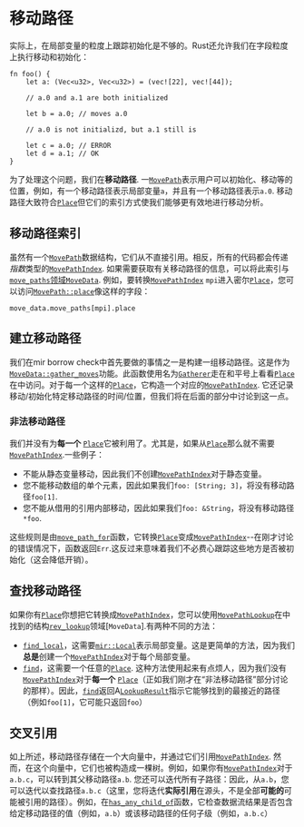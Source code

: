 # 移动路径

实际上，在局部变量的粒度上跟踪初始化是不够的。Rust还允许我们在字段粒度上执行移动和初始化：

```rust,ignore
fn foo() {
    let a: (Vec<u32>, Vec<u32>) = (vec![22], vec![44]);
    
    // a.0 and a.1 are both initialized
    
    let b = a.0; // moves a.0
    
    // a.0 is not initializd, but a.1 still is

    let c = a.0; // ERROR
    let d = a.1; // OK
}
```

为了处理这个问题，我们在**移动路径**. 一[`MovePath`]表示用户可以初始化、移动等的位置，例如，有一个移动路径表示局部变量`a`，并且有一个移动路径表示`a.0`.  移动路径大致符合[`Place`]但它们的索引方式使我们能够更有效地进行移动分析。

[`movepath`]: https://doc.rust-lang.org/nightly/nightly-rustc/rustc_mir/dataflow/move_paths/struct.MovePath.html

[`place`]: https://doc.rust-lang.org/nightly/nightly-rustc/rustc/mir/enum.Place.html

## 移动路径索引

虽然有一个[`MovePath`]数据结构，它们从不直接引用。相反，所有的代码都会传递*指数*类型的[`MovePathIndex`](https://doc.rust-lang.org/nightly/nightly-rustc/rustc_mir/dataflow/move_paths/indexes/struct.MovePathIndex.html). 如果需要获取有关移动路径的信息，可以将此索引与[`move_paths`领域`MoveData`][move_paths]. 例如，要转换[`MovePathIndex`] `mpi`进入密尔[`Place`]，您可以访问[`MovePath::place`]像这样的字段：

```rust,ignore
move_data.move_paths[mpi].place
```

[move_paths]: https://doc.rust-lang.org/nightly/nightly-rustc/rustc_mir/dataflow/move_paths/struct.MoveData.html#structfield.move_paths

[`movepath::place`]: https://doc.rust-lang.org/nightly/nightly-rustc/rustc_mir/dataflow/move_paths/struct.MovePath.html#structfield.place

[`movepathindex`]: https://doc.rust-lang.org/nightly/nightly-rustc/rustc_mir/dataflow/move_paths/indexes/struct.MovePathIndex.html

## 建立移动路径

我们在mir borrow check中首先要做的事情之一是构建一组移动路径。这是作为[`MoveData::gather_moves`]功能。此函数使用名为[`Gatherer`]走在和平号上看看[`Place`]在中访问。对于每一个这样的[`Place`]，它构造一个对应的[`MovePathIndex`]. 它还记录移动/初始化特定移动路径的时间/位置，但我们将在后面的部分中讨论到这一点。

[`gatherer`]: https://doc.rust-lang.org/nightly/nightly-rustc/rustc_mir/dataflow/move_paths/builder/struct.Gatherer.html

[`movedata::gather_moves`]: https://doc.rust-lang.org/nightly/nightly-rustc/rustc_mir/dataflow/move_paths/struct.MoveData.html#method.gather_moves

### 非法移动路径

我们并没有为**每一个** [`Place`]它被利用了。尤其是，如果从[`Place`]那么就不需要[`MovePathIndex`].一些例子：

-   不能从静态变量移动，因此我们不创建[`MovePathIndex`]对于静态变量。
-   您不能移动数组的单个元素，因此如果我们`foo: [String; 3]`，将没有移动路径`foo[1]`.
-   您不能从借用的引用内部移动，因此如果我们`foo: &String`，将没有移动路径`*foo`.

这些规则是由[`move_path_for`]函数，它转换[`Place`]变成[`MovePathIndex`]--在刚才讨论的错误情况下，函数返回`Err`.这反过来意味着我们不必费心跟踪这些地方是否被初始化（这会降低开销）。

[`move_path_for`]: https://doc.rust-lang.org/nightly/nightly-rustc/rustc_mir/dataflow/move_paths/builder/struct.Gatherer.html#method.move_path_for

## 查找移动路径

如果你有[`Place`]你想把它转换成[`MovePathIndex`]，您可以使用[`MovePathLookup`]在中找到的结构[`rev_lookup`]领域[`MoveData`].有两种不同的方法：

[`movepathlookup`]: https://doc.rust-lang.org/nightly/nightly-rustc/rustc_mir/dataflow/move_paths/struct.MovePathLookup.html

[`rev_lookup`]: https://doc.rust-lang.org/nightly/nightly-rustc/rustc_mir/dataflow/move_paths/struct.MoveData.html#structfield.rev_lookup

-   [`find_local`]，这需要[`mir::Local`]表示局部变量。这是更简单的方法，因为我们**总是**创建一个[`MovePathIndex`]对于每个局部变量。
-   [`find`]，这需要一个任意的[`Place`]. 这种方法使用起来有点烦人，因为我们没有[`MovePathIndex`]对于**每一个** [`Place`]（正如我们刚才在“非法移动路径”部分讨论的那样）。因此，[`find`]返回A[`LookupResult`]指示它能够找到的最接近的路径（例如`foo[1]`，它可能只返回`foo`）

[`find`]: https://doc.rust-lang.org/nightly/nightly-rustc/rustc_mir/dataflow/move_paths/struct.MovePathLookup.html#method.find

[`find_local`]: https://doc.rust-lang.org/nightly/nightly-rustc/rustc_mir/dataflow/move_paths/struct.MovePathLookup.html#method.find_local

[`mir::local`]: https://doc.rust-lang.org/nightly/nightly-rustc/rustc/mir/struct.Local.html

[`lookupresult`]: https://doc.rust-lang.org/nightly/nightly-rustc/rustc_mir/dataflow/move_paths/enum.LookupResult.html

## 交叉引用

如上所述，移动路径存储在一个大向量中，并通过它们引用[`MovePathIndex`]. 然而，在这个向量中，它们也被构造成一棵树。例如，如果你有[`MovePathIndex`]对于`a.b.c`，可以转到其父移动路径`a.b`. 您还可以迭代所有子路径：因此，从`a.b`，您可以迭代以查找路径`a.b.c`（这里，您将迭代**实际引用**在源头，不是全部**可能的**可能被引用的路径）。例如，在[`has_any_child_of`]函数，它检查数据流结果是否包含给定移动路径的值（例如，`a.b`）或该移动路径的任何子级（例如，`a.b.c`）

[`place`]: https://doc.rust-lang.org/nightly/nightly-rustc/rustc/mir/enum.Place.html

[`has_any_child_of`]: https://doc.rust-lang.org/nightly/nightly-rustc/rustc_mir/dataflow/at_location/struct.FlowAtLocation.html#method.has_any_child_of

